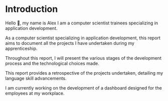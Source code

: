 # Introduction

Hello 👋, my name is Alex I am a computer scientist trainees specializing in application development.

As a computer scientist specializing in application development, this report aims to document all the projects
I have undertaken during my apprenticeship.

Throughout this report, I will present the various stages of the development process and the technological choices made.

This report provides a retrospective of the projects undertaken, detailing my language skill advancements.

I am currently working on the development of a dashboard designed for the employees at my workplace.
